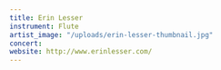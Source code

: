 ```yaml
---
title: Erin Lesser
instrument: Flute
artist_image: "/uploads/erin-lesser-thumbnail.jpg" 
concert: 
website: http://www.erinlesser.com/
---
```


